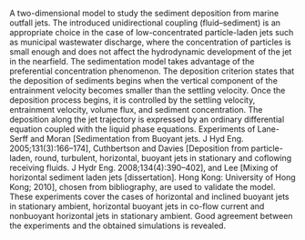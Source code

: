 A  two-dimensional model to study the sediment deposition from marine
outfall jets. The introduced unidirectional coupling (fluid–sediment) is an appropriate choice in
the case of low-concentrated particle-laden jets such as municipal wastewater discharge, where
the concentration of particles is small enough and does not affect the hydrodynamic
development of the jet in the nearfield. The sedimentation model takes advantage of the
preferential concentration phenomenon. The deposition criterion states that the deposition of
sediments begins when the vertical component of the entrainment velocity becomes smaller
than the settling velocity. Once the deposition process begins, it is controlled by the settling
velocity, entrainment velocity, volume flux, and sediment concentration. The deposition along
the jet trajectory is expressed by an ordinary differential equation coupled with the liquid
phase equations. Experiments of Lane-Serff and Moran [Sedimentation from Buoyant jets. J Hyd
Eng. 2005;131(3):166–174], Cuthbertson and Davies [Deposition from particle-laden, round,
turbulent, horizontal, buoyant jets in stationary and coflowing receiving fluids. J Hydr Eng.
2008;134(4):390–402], and Lee [Mixing of horizontal sediment laden jets [dissertation]. Hong
Kong: University of Hong Kong; 2010], chosen from bibliography, are used to validate the
model. These experiments cover the cases of horizontal and inclined buoyant jets in stationary
ambient, horizontal buoyant jets in co-flow current and nonbuoyant horizontal jets in
stationary ambient. Good agreement between the experiments and the obtained simulations is
revealed.
